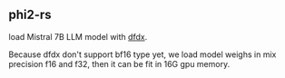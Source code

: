 ## phi2-rs

load Mistral 7B LLM model with [dfdx](https://github.com/coreylowman/dfdx).

Because dfdx don't support bf16 type yet, we load model weighs in mix precision f16 and f32, then it can be fit in 16G gpu memory. 

